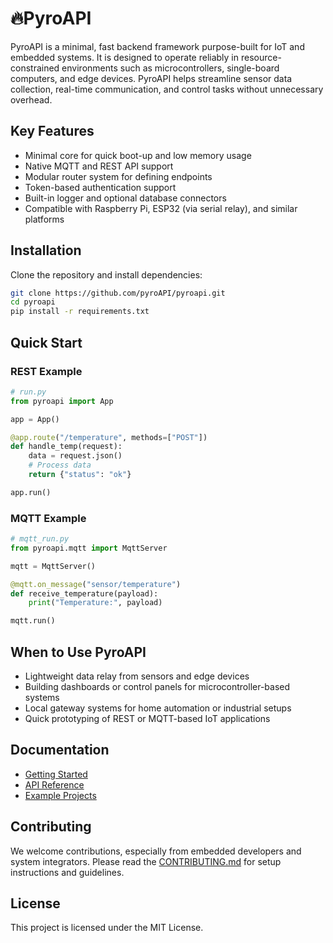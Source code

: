 # 🔥PyroAPI

PyroAPI is a minimal, fast backend framework purpose-built for IoT and embedded systems. It is designed to operate reliably in resource-constrained environments such as microcontrollers, single-board computers, and edge devices. PyroAPI helps streamline sensor data collection, real-time communication, and control tasks without unnecessary overhead.

## Key Features

- Minimal core for quick boot-up and low memory usage
- Native MQTT and REST API support
- Modular router system for defining endpoints
- Token-based authentication support
- Built-in logger and optional database connectors
- Compatible with Raspberry Pi, ESP32 (via serial relay), and similar platforms

## Installation

Clone the repository and install dependencies:

```bash
git clone https://github.com/pyroAPI/pyroapi.git
cd pyroapi
pip install -r requirements.txt
````

## Quick Start

### REST Example

```python
# run.py
from pyroapi import App

app = App()

@app.route("/temperature", methods=["POST"])
def handle_temp(request):
    data = request.json()
    # Process data
    return {"status": "ok"}

app.run()
```

### MQTT Example

```python
# mqtt_run.py
from pyroapi.mqtt import MqttServer

mqtt = MqttServer()

@mqtt.on_message("sensor/temperature")
def receive_temperature(payload):
    print("Temperature:", payload)

mqtt.run()
```

## When to Use PyroAPI

* Lightweight data relay from sensors and edge devices
* Building dashboards or control panels for microcontroller-based systems
* Local gateway systems for home automation or industrial setups
* Quick prototyping of REST or MQTT-based IoT applications

## Documentation

* [Getting Started](https://github.com/your-org/pyroapi/wiki/Getting-Started)
* [API Reference](https://github.com/your-org/pyroapi/wiki/API)
* [Example Projects](https://github.com/your-org/pyroapi/tree/main/examples)

## Contributing

We welcome contributions, especially from embedded developers and system integrators. Please read the [CONTRIBUTING.md](CONTRIBUTING.md) for setup instructions and guidelines.

## License

This project is licensed under the MIT License.
